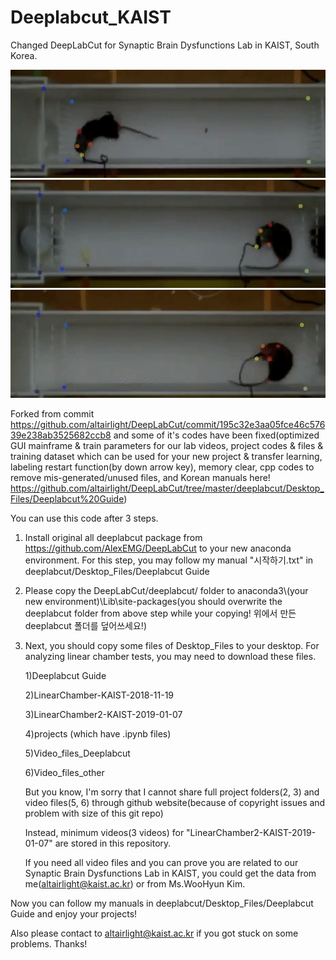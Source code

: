 # Deeplabcut_KAIST
Changed DeepLabCut for Synaptic Brain Dysfunctions Lab in KAIST, South Korea.

![Alt Text](https://github.com/altairlight/DeepLabCut/blob/master/deeplabcut/Desktop_Files/gifs/Empty%20%26%20Empty.gif)
![Alt Text](https://github.com/altairlight/DeepLabCut/blob/master/deeplabcut/Desktop_Files/gifs/Object%20%26%20Mouse.gif)
![Alt Text](https://github.com/altairlight/DeepLabCut/blob/master/deeplabcut/Desktop_Files/gifs/RedHat.gif)

Forked from commit https://github.com/altairlight/DeepLabCut/commit/195c32e3aa05fce46c57639e238ab3525682ccb8 and some of it's codes have been fixed(optimized GUI mainframe & train parameters for our lab videos, project codes & files & training dataset which can be used for your new project & transfer learning, labeling restart function(by down arrow key), memory clear, cpp codes to remove mis-generated/unused files, and Korean manuals here! https://github.com/altairlight/DeepLabCut/tree/master/deeplabcut/Desktop_Files/Deeplabcut%20Guide)

You can use this code after 3 steps.

1. Install original all deeplabcut package from https://github.com/AlexEMG/DeepLabCut to your new anaconda environment.
For this step, you may follow my manual "시작하기.txt" in deeplabcut/Desktop_Files/Deeplabcut Guide

2. Please copy the DeepLabCut/deeplabcut/ folder to anaconda3\\(your new environment)\Lib\site-packages(you should overwrite the deeplabcut folder from above step while your copying! 위에서 만든 deeplabcut 폴더를 덮어쓰세요!)

3. Next, you should copy some files of Desktop_Files to your desktop. For analyzing linear chamber tests, you may need to download these files.

    1)Deeplabcut Guide

    2)LinearChamber-KAIST-2018-11-19
    
    3)LinearChamber2-KAIST-2019-01-07
    
    4)projects (which have .ipynb files)
    
    5)Video_files_Deeplabcut
    
    6)Video_files_other
    
    But you know, I'm sorry that I cannot share full project folders(2, 3) and video files(5, 6) through github website(because of copyright issues and problem with size of this git repo) 
    
    Instead, minimum videos(3 videos) for "LinearChamber2-KAIST-2019-01-07" are stored in this repository. 
    
    If you need all video files and you can prove you are related to our Synaptic Brain Dysfunctions Lab in KAIST, you could get the data from me(altairlight@kaist.ac.kr) or from Ms.WooHyun Kim.

Now you can follow my manuals in deeplabcut/Desktop_Files/Deeplabcut Guide and enjoy your projects!

Also please contact to altairlight@kaist.ac.kr if you got stuck on some problems. Thanks!
